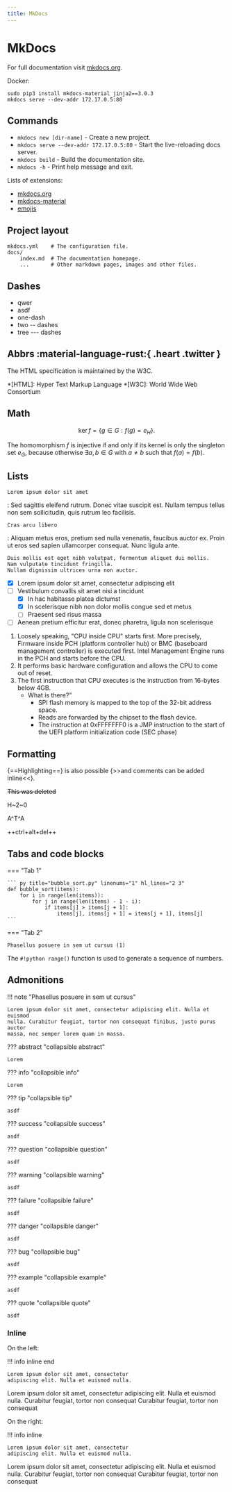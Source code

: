 ```yaml
---
title: MkDocs
---
```



# **MkDocs**

For full documentation visit [mkdocs.org](https://www.mkdocs.org/user-guide/writing-your-docs/).

Docker:
```
sudo pip3 install mkdocs-material jinja2==3.0.3
mkdocs serve --dev-addr 172.17.0.5:80
```

## **Commands**

* `mkdocs new [dir-name]` - Create a new project.
* `mkdocs serve --dev-addr 172.17.0.5:80` - Start the live-reloading docs server.
* `mkdocs build` - Build the documentation site.
* `mkdocs -h` - Print help message and exit.

Lists of extensions:

* [mkdocs.org](https://www.mkdocs.org/user-guide/configuration/#markdown_extensions)
* [mkdocs-material](https://squidfunk.github.io/mkdocs-material/reference/abbreviations/)
* [emojis](https://squidfunk.github.io/mkdocs-material/reference/icons-emojis/)


## **Project layout**
```
mkdocs.yml    # The configuration file.
docs/
    index.md  # The documentation homepage.
    ...       # Other markdown pages, images and other files.
```


## **Dashes**

* qwer
* asdf
* one-dash
* two -- dashes
* tree --- dashes



## **Abbrs** :material-language-rust:{ .heart .twitter }

The HTML specification is maintained by the W3C.

*[HTML]: Hyper Text Markup Language
*[W3C]: World Wide Web Consortium


## **Math**

$$
\operatorname{ker} f=\{g\in G:f(g)=e_{H}\}{\mbox{.}}
$$

The homomorphism $f$ is injective if and only if its kernel is only the 
singleton set $e_G$, because otherwise $\exists a,b\in G$ with $a\neq b$ such 
that $f(a)=f(b)$.


## **Lists**

`Lorem ipsum dolor sit amet`

:   Sed sagittis eleifend rutrum. Donec vitae suscipit est. Nullam tempus
    tellus non sem sollicitudin, quis rutrum leo facilisis.

`Cras arcu libero`

:   Aliquam metus eros, pretium sed nulla venenatis, faucibus auctor ex. Proin
    ut eros sed sapien ullamcorper consequat. Nunc ligula ante.

    Duis mollis est eget nibh volutpat, fermentum aliquet dui mollis.
    Nam vulputate tincidunt fringilla.
    Nullam dignissim ultrices urna non auctor.


- [x] Lorem ipsum dolor sit amet, consectetur adipiscing elit
- [ ] Vestibulum convallis sit amet nisi a tincidunt
    * [x] In hac habitasse platea dictumst
    * [x] In scelerisque nibh non dolor mollis congue sed et metus
    * [ ] Praesent sed risus massa
- [ ] Aenean pretium efficitur erat, donec pharetra, ligula non scelerisque

1. Loosely speaking, "CPU inside CPU" starts first. More precisely, Firmware inside PCH (platform controller hub) or BMC (baseboard management controller) is executed first. Intel Management Engine runs in the PCH and starts before the CPU.
2. It performs basic hardware configuration and allows the CPU to come out of reset.
3. The first instruction that CPU executes is the instruction from 16-bytes below 4GB.
    - What is there?"
        * SPI flash memory is mapped to the top of the 32-bit address space.
        * Reads are forwarded by the chipset to the flash device.
        * The instruction at 0xFFFFFFF0 is a JMP instruction to the start of the UEFI platform initialization code (SEC phase)


## **Formatting**

{==Highlighting==} is also possible {>>and comments can be added inline<<}.

~~This was deleted~~

H~2~0

A^T^A

++ctrl+alt+del++


## **Tabs and code blocks**


=== "Tab 1"

    ``` py title="bubble_sort.py" linenums="1" hl_lines="2 3"
    def bubble_sort(items):
        for i in range(len(items)):
            for j in range(len(items) - 1 - i):
                if items[j] > items[j + 1]:
                    items[j], items[j + 1] = items[j + 1], items[j]
    ```

=== "Tab 2"

    Phasellus posuere in sem ut cursus (1)


The `#!python range()` function is used to generate a sequence of numbers.



## **Admonitions**

!!! note "Phasellus posuere in sem ut cursus"

    Lorem ipsum dolor sit amet, consectetur adipiscing elit. Nulla et euismod
    nulla. Curabitur feugiat, tortor non consequat finibus, justo purus auctor
    massa, nec semper lorem quam in massa.

??? abstract "collapsible abstract"

    Lorem

??? info "collapsible info"

    Lorem

??? tip "collapsible tip"

    asdf

??? success "collapsible success"

    asdf

??? question "collapsible question"

    asdf

??? warning "collapsible warning"

    asdf

??? failure "collapsible failure"

    asdf

??? danger "collapsible danger"

    asdf

??? bug "collapsible bug"

    asdf

??? example "collapsible example"

    asdf

??? quote "collapsible quote"

    asdf


### Inline

On the left:

!!! info inline end

    Lorem ipsum dolor sit amet, consectetur
    adipiscing elit. Nulla et euismod nulla.

Lorem ipsum dolor sit amet, consectetur adipiscing elit. Nulla et euismod nulla. Curabitur feugiat, tortor non consequat
Curabitur feugiat, tortor non consequat


On the right:

!!! info inline

    Lorem ipsum dolor sit amet, consectetur
    adipiscing elit. Nulla et euismod nulla.

Lorem ipsum dolor sit amet, consectetur adipiscing elit. Nulla et euismod nulla. Curabitur feugiat, tortor non consequat
Curabitur feugiat, tortor non consequat
